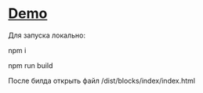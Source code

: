 # [Demo](https://cdn.rawgit.com/lkdnvc/MetaQuotes/demo2/dist/blocks/index/index.html)

Для запуска локально:

npm i

npm run build

После билда открыть файл /dist/blocks/index/index.html
